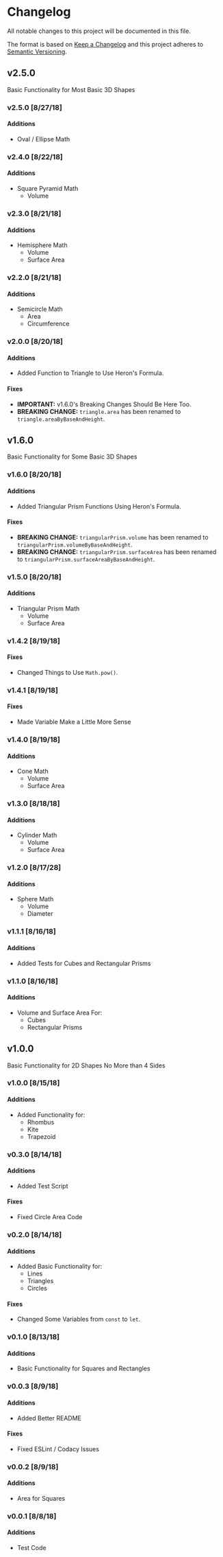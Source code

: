 # Changelog
All notable changes to this project will be documented in this file.

The format is based on [Keep a Changelog](http://keepachangelog.com/en/1.0.0/)
and this project adheres to [Semantic Versioning](http://semver.org/spec/v2.0.0.html).

## v2.5.0
Basic Functionality for Most Basic 3D Shapes

### v2.5.0 [8/27/18]
#### Additions
- Oval / Ellipse Math

### v2.4.0 [8/22/18]
#### Additions
- Square Pyramid Math
    - Volume

### v2.3.0 [8/21/18]
#### Additions
- Hemisphere Math
    - Volume
    - Surface Area

### v2.2.0 [8/21/18]
#### Additions
- Semicircle Math
    - Area
    - Circumference

### v2.0.0 [8/20/18]
#### Additions
- Added Function to Triangle to Use Heron's Formula.

#### Fixes
- **IMPORTANT:** v1.6.0's Breaking Changes Should Be Here Too.
- **BREAKING CHANGE:** `triangle.area` has been renamed to `triangle.areaByBaseAndHeight`.

## v1.6.0
Basic Functionality for Some Basic 3D Shapes

### v1.6.0 [8/20/18]
#### Additions
- Added Triangular Prism Functions Using Heron's Formula.

#### Fixes
- **BREAKING CHANGE:** `triangularPrism.volume` has been renamed to `triangularPrism.volumeByBaseAndHeight`.
- **BREAKING CHANGE:** `triangularPrism.surfaceArea` has been renamed to `triangularPrism.surfaceAreaByBaseAndHeight`.

### v1.5.0 [8/20/18]
#### Additions
- Triangular Prism Math
    - Volume
    - Surface Area

### v1.4.2 [8/19/18]
#### Fixes
- Changed Things to Use `Math.pow()`.

### v1.4.1 [8/19/18]
#### Fixes
- Made Variable Make a Little More Sense

### v1.4.0 [8/19/18]
#### Additions
- Cone Math
    - Volume
    - Surface Area

### v1.3.0 [8/18/18]
#### Additions
- Cylinder Math
    - Volume
    - Surface Area

### v1.2.0 [8/17/28]
#### Additions
- Sphere Math
    - Volume
    - Diameter

### v1.1.1 [8/16/18]
#### Additions
- Added Tests for Cubes and Rectangular Prisms

### v1.1.0 [8/16/18]
#### Additions
- Volume and Surface Area For:
    - Cubes
    - Rectangular Prisms

## v1.0.0
Basic Functionality for 2D Shapes No More than 4 Sides

### v1.0.0 [8/15/18]
#### Additions
- Added Functionality for:
    - Rhombus
    - Kite
    - Trapezoid

### v0.3.0 [8/14/18]
#### Additions
- Added Test Script

#### Fixes
- Fixed Circle Area Code

### v0.2.0 [8/14/18]
#### Additions
- Added Basic Functionality for: 
    - Lines 
    - Triangles
    - Circles

#### Fixes
- Changed Some Variables from `const` to `let`.

### v0.1.0 [8/13/18]
#### Additions
- Basic Functionality for Squares and Rectangles

### v0.0.3 [8/9/18]
#### Additions
- Added Better README

#### Fixes
- Fixed ESLint / Codacy Issues

### v0.0.2 [8/9/18]
#### Additions
- Area for Squares

### v0.0.1 [8/8/18]
#### Additions
- Test Code